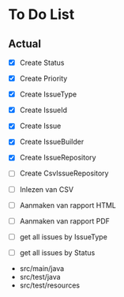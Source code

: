 # To Do List


## Actual

- [X] Create Status
- [X] Create Priority
- [X] Create IssueType
- [X] Create IssueId
- [X] Create Issue
- [X] Create IssueBuilder
- [X] Create IssueRepository
- [ ] Create CsvIssueRepository

- [ ] Inlezen van CSV
- [ ] Aanmaken van rapport HTML
- [ ] Aanmaken van rapport PDF

- [ ] get all issues by IssueType
- [ ] get all issues by Status


- src/main/java
- src/test/java
- src/test/resources

